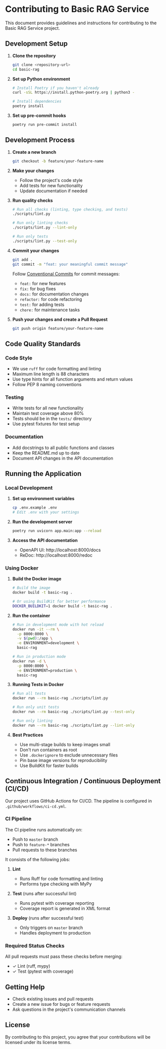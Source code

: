 # Contributing to Basic RAG Service

This document provides guidelines and instructions for contributing to the Basic RAG Service project.

## Development Setup

1. **Clone the repository**
   ```bash
   git clone <repository-url>
   cd basic-rag
   ```

2. **Set up Python environment**
   ```bash
   # Install Poetry if you haven't already
   curl -sSL https://install.python-poetry.org | python3 -

   # Install dependencies
   poetry install
   ```

3. **Set up pre-commit hooks**
   ```bash
   poetry run pre-commit install
   ```

## Development Process

1. **Create a new branch**
   ```bash
   git checkout -b feature/your-feature-name
   ```

2. **Make your changes**
   - Follow the project's code style
   - Add tests for new functionality
   - Update documentation if needed

3. **Run quality checks**
   ```bash
   # Run all checks (linting, type checking, and tests)
   ./scripts/lint.py

   # Run only linting checks
   ./scripts/lint.py --lint-only

   # Run only tests
   ./scripts/lint.py --test-only
   ```

4. **Commit your changes**
   ```bash
   git add .
   git commit -m "feat: your meaningful commit message"
   ```

   Follow [Conventional Commits](https://www.conventionalcommits.org/) for commit messages:
   - `feat:` for new features
   - `fix:` for bug fixes
   - `docs:` for documentation changes
   - `refactor:` for code refactoring
   - `test:` for adding tests
   - `chore:` for maintenance tasks

5. **Push your changes and create a Pull Request**
   ```bash
   git push origin feature/your-feature-name
   ```

## Code Quality Standards

### Code Style

- We use `ruff` for code formatting and linting
- Maximum line length is 88 characters
- Use type hints for all function arguments and return values
- Follow PEP 8 naming conventions

### Testing

- Write tests for all new functionality
- Maintain test coverage above 80%
- Tests should be in the `tests/` directory
- Use pytest fixtures for test setup

### Documentation

- Add docstrings to all public functions and classes
- Keep the README.md up to date
- Document API changes in the API documentation

## Running the Application

### Local Development

1. **Set up environment variables**
   ```bash
   cp .env.example .env
   # Edit .env with your settings
   ```

2. **Run the development server**
   ```bash
   poetry run uvicorn app.main:app --reload
   ```

3. **Access the API documentation**
   - OpenAPI UI: http://localhost:8000/docs
   - ReDoc: http://localhost:8000/redoc

### Using Docker

1. **Build the Docker image**
   ```bash
   # Build the image
   docker build -t basic-rag .

   # Or using BuildKit for better performance
   DOCKER_BUILDKIT=1 docker build -t basic-rag .
   ```

2. **Run the container**
   ```bash
   # Run in development mode with hot reload
   docker run -it --rm \
     -p 8000:8000 \
     -v $(pwd):/app \
     -e ENVIRONMENT=development \
     basic-rag

   # Run in production mode
   docker run -d \
     -p 8000:8000 \
     -e ENVIRONMENT=production \
     basic-rag
   ```

3. **Running Tests in Docker**
   ```bash
   # Run all tests
   docker run --rm basic-rag ./scripts/lint.py

   # Run only unit tests
   docker run --rm basic-rag ./scripts/lint.py --test-only

   # Run only linting
   docker run --rm basic-rag ./scripts/lint.py --lint-only
   ```

4. **Best Practices**
   - Use multi-stage builds to keep images small
   - Don't run containers as root
   - Use `.dockerignore` to exclude unnecessary files
   - Pin base image versions for reproducibility
   - Use BuildKit for faster builds

## Continuous Integration / Continuous Deployment (CI/CD)

Our project uses GitHub Actions for CI/CD. The pipeline is configured in `.github/workflows/ci-cd.yml`.

### CI Pipeline

The CI pipeline runs automatically on:
- Push to `master` branch
- Push to `feature-*` branches
- Pull requests to these branches

It consists of the following jobs:

1. **Lint**
   - Runs Ruff for code formatting and linting
   - Performs type checking with MyPy

2. **Test** (runs after successful lint)
   - Runs pytest with coverage reporting
   - Coverage report is generated in XML format

3. **Deploy** (runs after successful test)
   - Only triggers on `master` branch
   - Handles deployment to production

### Required Status Checks

All pull requests must pass these checks before merging:
- ✓ Lint (ruff, mypy)
- ✓ Test (pytest with coverage)

## Getting Help

- Check existing issues and pull requests
- Create a new issue for bugs or feature requests
- Ask questions in the project's communication channels

## License

By contributing to this project, you agree that your contributions will be licensed under its license terms.
